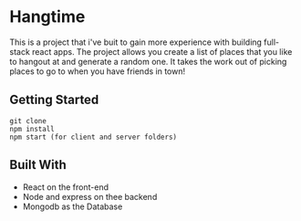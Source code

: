 # Hangtime

This is a project that i've buit to gain more experience with building full-stack react apps.
The project allows you create a list of places that you like to hangout at and generate a random one.
It takes the work out of picking places to go to when you have friends in town!

## Getting Started
```
git clone 
npm install
npm start (for client and server folders)
```
## Built With

* React on the front-end
* Node and express on thee backend
* Mongodb as the Database
